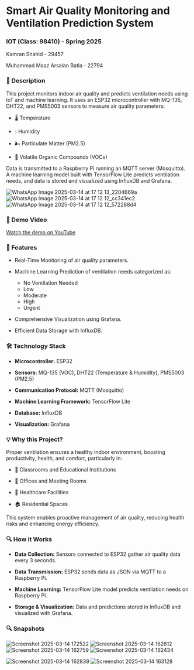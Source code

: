 # Smart Air Quality Monitoring and Ventilation Prediction System
### IOT (Class: 98410) - Spring 2025

Kamran Shahid - 29457

Muhammad Maaz Arsalan Batla - 22794


### 📖 Description

This project monitors indoor air quality and predicts ventilation needs using IoT and machine learning. It uses an ESP32 microcontroller with MQ-135, DHT22, and PMS5003 sensors to measure air quality parameters:

- 🌡️ Temperature

- 💧 Humidity

- 🌬️ Particulate Matter (PM2.5)

- 💨 Volatile Organic Compounds (VOCs)

Data is transmitted to a Raspberry Pi running an MQTT server (Mosquitto). A machine learning model built with TensorFlow Lite predicts ventilation needs, and data is stored and visualized using InfluxDB and Grafana.

![WhatsApp Image 2025-03-14 at 17 12 13_2204669a](https://github.com/user-attachments/assets/e3f72386-2b8c-4a77-a25d-cf5109ae8b9a)
![WhatsApp Image 2025-03-14 at 17 12 12_cc341ec2](https://github.com/user-attachments/assets/8e0bfa1d-c917-4537-ab39-6575f57ada09)
![WhatsApp Image 2025-03-14 at 17 12 12_572288d4](https://github.com/user-attachments/assets/76608dfb-e15b-45d8-a874-3320b2dea4e9)

### 🎥 Demo Video

[Watch the demo on YouTube](https://www.youtube.com/watch?v=jAZZ5G1qESE)

### 🚀 Features

- Real-Time Monitoring of air quality parameters.

- Machine Learning Prediction of ventilation needs categorized as:
  -   No Ventilation Needed
	- 	Low
	- 	Moderate
	- 	High
	- 	Urgent

- Comprehensive Visualization using Grafana.

- Efficient Data Storage with InfluxDB.

### 🛠️ Technology Stack
- **Microcontroller:** ESP32

- **Sensors:** MQ-135 (VOC), DHT22 (Temperature & Humidity), PMS5003 (PM2.5)

- **Communication Protocol:** MQTT (Mosquitto)

- **Machine Learning Framework:** TensorFlow Lite

- **Database:** InfluxDB

- **Visualization:** Grafana

### 💡 Why this Project?

Proper ventilation ensures a healthy indoor environment, boosting productivity, health, and comfort, particularly in:

- 🏫 Classrooms and Educational Institutions

- 🏢 Offices and Meeting Rooms

- 🏥 Healthcare Facilities

- 🏠 Residential Spaces

This system enables proactive management of air quality, reducing health risks and enhancing energy efficiency.

### 🔍 How it Works
- **Data Collection:** Sensors connected to ESP32 gather air quality data every 3 seconds.

- **Data Transmission:** ESP32 sends data as JSON via MQTT to a Raspberry Pi.

- **Machine Learning:** TensorFlow Lite model predicts ventilation needs on Raspberry Pi.

- **Storage & Visualization:** Data and predictions stored in InfluxDB and visualized with Grafana.

### 🔍 Snapshots
![Screenshot 2025-03-14 172522](https://github.com/user-attachments/assets/98d08e81-113a-4ece-9066-856fd670efb6)
![Screenshot 2025-03-14 162812](https://github.com/user-attachments/assets/0944ef8c-41dc-4a40-9ad4-f5953a49ad65)
![Screenshot 2025-03-14 162759](https://github.com/user-attachments/assets/e422e9a7-d731-4e4e-aad5-14eb3df4bc69)
![Screenshot 2025-03-14 162434](https://github.com/user-attachments/assets/3b0afc60-85ec-40d9-b24a-dce49df52711)

![Screenshot 2025-03-14 162839](https://github.com/user-attachments/assets/c3533b64-3c86-4435-bf7e-35e3b015ce76)
![Screenshot 2025-03-14 163128](https://github.com/user-attachments/assets/232e6dc6-8d19-4076-acf6-9e14d22aeb50)








